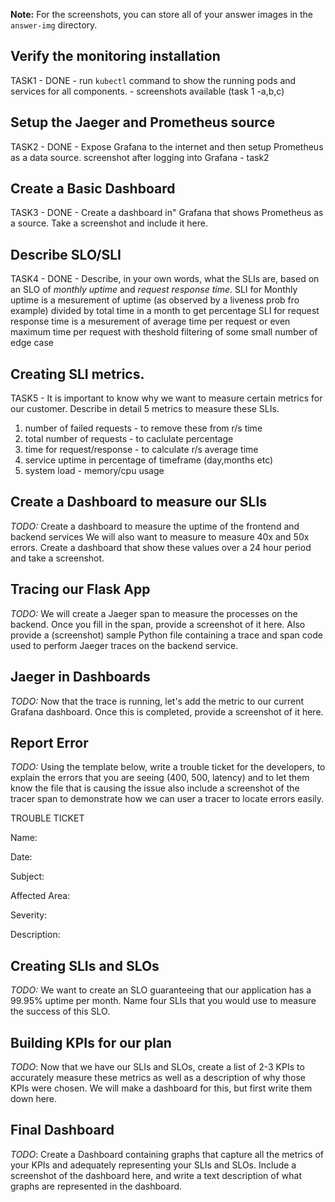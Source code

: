 **Note:** For the screenshots, you can store all of your answer images in the `answer-img` directory.

## Verify the monitoring installation

TASK1 - DONE - run `kubectl` command to show the running pods and services for all components.  - screenshots available (task 1 -a,b,c)

## Setup the Jaeger and Prometheus source
TASK2 - DONE -  Expose Grafana to the internet and then setup Prometheus as a data source. screenshot after logging into Grafana - task2

## Create a Basic Dashboard
TASK3 - DONE - Create a dashboard in" Grafana that shows Prometheus as a source. Take a screenshot and include it here.

## Describe SLO/SLI
TASK4 - DONE - Describe, in your own words, what the SLIs are, based on an SLO of *monthly uptime* and *request response time*.
SLI for Monthly uptime is a mesurement of uptime (as observed by a liveness prob fro example) divided by total time in a month to get percentage 
SLI for request response time is a mesurement of  average time per request or even maximum time per request with theshold filtering of some small number of edge case

## Creating SLI metrics.
TASK5 - It is important to know why we want to measure certain metrics for our customer. Describe in detail 5 metrics to measure these SLIs. 
1. number of failed requests - to remove these from r/s time 
2. total number of requests - to caclulate percentage
3. time for request/response - to calculate r/s average time
4. service uptime in percentage of timeframe (day,months etc)
5. system load - memory/cpu usage



## Create a Dashboard to measure our SLIs
*TODO:* Create a dashboard to measure the uptime of the frontend and backend services We will also want to measure to measure 40x and 50x errors. Create a dashboard that show these values over a 24 hour period and take a screenshot.

## Tracing our Flask App
*TODO:*  We will create a Jaeger span to measure the processes on the backend. Once you fill in the span, provide a screenshot of it here. Also provide a (screenshot) sample Python file containing a trace and span code used to perform Jaeger traces on the backend service.

## Jaeger in Dashboards
*TODO:* Now that the trace is running, let's add the metric to our current Grafana dashboard. Once this is completed, provide a screenshot of it here.

## Report Error
*TODO:* Using the template below, write a trouble ticket for the developers, to explain the errors that you are seeing (400, 500, latency) and to let them know the file that is causing the issue also include a screenshot of the tracer span to demonstrate how we can user a tracer to locate errors easily.

TROUBLE TICKET

Name:

Date:

Subject:

Affected Area:

Severity:

Description:


## Creating SLIs and SLOs
*TODO:* We want to create an SLO guaranteeing that our application has a 99.95% uptime per month. Name four SLIs that you would use to measure the success of this SLO.

## Building KPIs for our plan
*TODO*: Now that we have our SLIs and SLOs, create a list of 2-3 KPIs to accurately measure these metrics as well as a description of why those KPIs were chosen. We will make a dashboard for this, but first write them down here.

## Final Dashboard
*TODO*: Create a Dashboard containing graphs that capture all the metrics of your KPIs and adequately representing your SLIs and SLOs. Include a screenshot of the dashboard here, and write a text description of what graphs are represented in the dashboard.  

